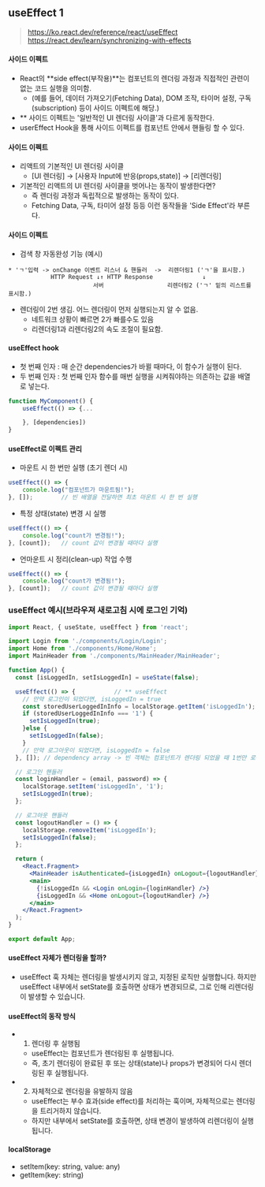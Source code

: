 ## useEffect 1

> https://ko.react.dev/reference/react/useEffect <br />
> https://react.dev/learn/synchronizing-with-effects

#### 사이드 이펙트
- React의 **side effect(부작용)**는 컴포넌트의 렌더링 과정과 직접적인 관련이 없는 코드 실행을 의미함. 
  - (예를 들어, 데이터 가져오기(Fetching Data), DOM 조작, 타이머 설정, 구독(subscription) 등이 사이드 이펙트에 해당.)
- ** 사이드 이펙트는 '일반적인 UI 렌더링 사이클'과 다르게 동작한다.
- userEffect Hook을 통해 사이드 이펙트를 컴포넌트 안에서 핸들링 할 수 있다.

#### 사이드 이펙트
- 리액트의 기본적인 UI 렌더링 사이클
  - [UI 렌더링] -> [사용자 Input에 반응(props,state)] -> [리렌더링]
- 기본적인 리액트의 UI 렌더링 사이클을 벗어나는 동작이 발생한다면?
  - 즉 렌더링 과정과 독립적으로 발생하는 동작이 있다. 
  - Fetching Data, 구독, 타미어 설정 등등 이런 동작들을 'Side Effect'라 부른다.

#### 사이드 이펙트
- 검색 창 자동완성 기능 (예시)
```text
* 'ㄱ'입력 -> onChange 이벤트 리스너 & 핸들러  ->  리렌더링1 ('ㄱ'을 표시함.)
            HTTP Request ↓↑ HTTP Response              ↓
                        서버                  리렌더링2 ('ㄱ' 밑의 리스트를 표시함.)
```
- 렌더링이 2번 생김. 어느 렌더링이 먼저 실행되는지 알 수 없음.
  - 네트워크 상황이 빠르면 2가 빠를수도 있음
  - 리렌더링1과 리렌더링2의 속도 조절이 필요함. 

#### useEffect hook
- 첫 번째 인자 : 매 순간 dependencies가 바뀔 때마다, 이 함수가 실행이 된다.
- 두 번째 인자 : 첫 번째 인자 함수를 매번 실행을 시켜줘야하는 의존하는 값을 배열로 넣는다.
```jsx
function MyComponent() {
    useEffect(() => {...

    }, [dependencies])
}
```

#### useEffect로 이펙트 관리
- 마운트 시 한 번만 실행 (초기 렌더 시)
```jsx
useEffect(() => {
    console.log("컴포넌트가 마운트됨!");
}, []);        // 빈 배열을 전달하면 최초 마운트 시 한 번 실행
```
- 특정 상태(state) 변경 시 실행
```jsx
useEffect(() => {
    console.log("count가 변경됨!");
}, [count]);   // count 값이 변경될 때마다 실행
```
- 언마운트 시 정리(clean-up) 작업 수행
```jsx
useEffect(() => {
    console.log("count가 변경됨!");
}, [count]);   // count 값이 변경될 때마다 실행
```

### useEffect 예시(브라우져 새로고침 시에 로그인 기억)
```jsx
import React, { useState, useEffect } from 'react';

import Login from './components/Login/Login';
import Home from './components/Home/Home';
import MainHeader from './components/MainHeader/MainHeader';

function App() {
  const [isLoggedIn, setIsLoggedIn] = useState(false);

  useEffect(() => {           // ** useEffect
    // 만약 로그인이 되었다면, isLoggedIn = true
    const storedUserLoggedInInfo = localStorage.getItem('isLoggedIn');
    if (storedUserLoggedInInfo === '1') {
      setIsLoggedIn(true);
    }else {
      setIsLoggedIn(false);
    }
    // 만약 로그아웃이 되었다면, isLoggedIn = false
  }, []); // dependency array -> 빈 객체는 컴포넌트가 렌더링 되었을 때 1번만 로직 수행

  // 로그인 핸들러
  const loginHandler = (email, password) => {
    localStorage.setItem('isLoggedIn', '1');
    setIsLoggedIn(true);
  };

  // 로그아웃 핸들러 
  const logoutHandler = () => {
    localStorage.removeItem('isLoggedIn');
    setIsLoggedIn(false);
  };

  return (
    <React.Fragment>
      <MainHeader isAuthenticated={isLoggedIn} onLogout={logoutHandler} />
      <main>
        {!isLoggedIn && <Login onLogin={loginHandler} />}
        {isLoggedIn && <Home onLogout={logoutHandler} />}
      </main>
    </React.Fragment>
  );
}

export default App;
```

#### useEffect 자체가 렌더링을 할까? 
- useEffect 훅 자체는 렌더링을 발생시키지 않고, 지정된 로직만 실행합니다. 하지만 useEffect 내부에서 setState를 호출하면 상태가 변경되므로, 그로 인해 리렌더링이 발생할 수 있습니다.

####  useEffect의 동작 방식
- 1. 렌더링 후 실행됨
  - useEffect는 컴포넌트가 렌더링된 후 실행됩니다.
  - 즉, 초기 렌더링이 완료된 후 또는 상태(state)나 props가 변경되어 다시 렌더링된 후 실행됩니다.
- 2. 자체적으로 렌더링을 유발하지 않음
  - useEffect는 부수 효과(side effect)를 처리하는 훅이며, 자체적으로는 렌더링을 트리거하지 않습니다.
  - 하지만 내부에서 setState를 호출하면, 상태 변경이 발생하여 리렌더링이 실행됩니다.

#### localStorage
- setItem(key: string, value: any)
- getItem(key: string)
